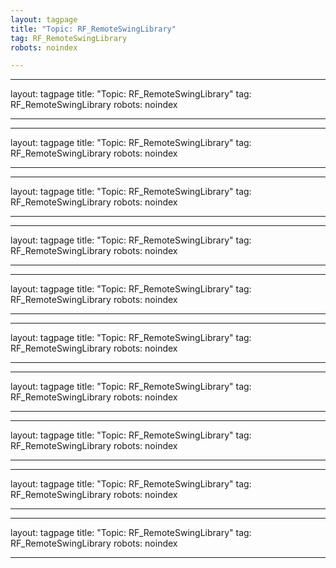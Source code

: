 ```yaml
---
layout: tagpage
title: "Topic: RF_RemoteSwingLibrary"
tag: RF_RemoteSwingLibrary
robots: noindex

---
```

---
layout: tagpage
title: "Topic: RF_RemoteSwingLibrary"
tag: RF_RemoteSwingLibrary
robots: noindex

---
---
layout: tagpage
title: "Topic: RF_RemoteSwingLibrary"
tag: RF_RemoteSwingLibrary
robots: noindex

---
---
layout: tagpage
title: "Topic: RF_RemoteSwingLibrary"
tag: RF_RemoteSwingLibrary
robots: noindex

---
---
layout: tagpage
title: "Topic: RF_RemoteSwingLibrary"
tag: RF_RemoteSwingLibrary
robots: noindex

---
---
layout: tagpage
title: "Topic: RF_RemoteSwingLibrary"
tag: RF_RemoteSwingLibrary
robots: noindex

---
---
layout: tagpage
title: "Topic: RF_RemoteSwingLibrary"
tag: RF_RemoteSwingLibrary
robots: noindex

---
---
layout: tagpage
title: "Topic: RF_RemoteSwingLibrary"
tag: RF_RemoteSwingLibrary
robots: noindex

---
---
layout: tagpage
title: "Topic: RF_RemoteSwingLibrary"
tag: RF_RemoteSwingLibrary
robots: noindex

---
---
layout: tagpage
title: "Topic: RF_RemoteSwingLibrary"
tag: RF_RemoteSwingLibrary
robots: noindex

---
---
layout: tagpage
title: "Topic: RF_RemoteSwingLibrary"
tag: RF_RemoteSwingLibrary
robots: noindex

---
